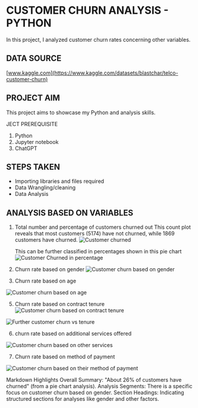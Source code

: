 # CUSTOMER CHURN ANALYSIS - PYTHON
In this project, I analyzed customer churn rates concerning other variables.

## DATA SOURCE
[www.kaggle.com](https://www.kaggle.com/datasets/blastchar/telco-customer-churn)
## PROJECT AIM
This project aims to showcase my Python and analysis skills. 

JECT PREREQUISITE
1. Python
2. Jupyter notebook
3. ChatGPT

## STEPS TAKEN
- Importing libraries and files required
- Data Wrangling/cleaning
- Data Analysis

## ANALYSIS BASED ON VARIABLES
1. Total number and percentage of customers churned out
   This count plot reveals that most customers (5174) have not churned, while 1869 customers have churned.
   ![Customer churned](https://github.com/user-attachments/assets/b1f53ad0-1e01-463d-ae8d-03b877455219)

   This can be further classified in percentages shown in this pie chart
![Customer Churned in percentage](https://github.com/user-attachments/assets/dec75983-9877-422a-8996-7f27cc8ed7c2)


3. Churn rate based on gender
![Customer churn based on gender](https://github.com/user-attachments/assets/798b8a87-efdd-4cb5-a119-2b3efed99b58)

4. Churn rate based on age

![Customer churn based on age](https://github.com/user-attachments/assets/37776437-5347-4319-b7d7-04ad7d26172b)

  
5. Churn rate based on contract tenure
![Customer churn based on contract tenure](https://github.com/user-attachments/assets/10b62936-7a46-42f0-a181-c37aaf84fb65)

![Further customer churn vs tenure](https://github.com/user-attachments/assets/fc6dcd39-8cbf-4301-a997-07d7fbc8465c)


6. churn rate based on additional services offered 

![Customer churn based on other services](https://github.com/user-attachments/assets/7a4eb1ae-4719-4502-a9ff-e28a6e3fc3b2)


7. Churn rate based on method of payment

![Customer churn based on their method of payment](https://github.com/user-attachments/assets/3ad12ecf-ff84-43d0-baaa-9d1ad1ae6cdc)



Markdown Highlights
Overall Summary: "About 26% of customers have churned" (from a pie chart analysis).
Analysis Segments: There is a specific focus on customer churn based on gender.
Section Headings: Indicating structured sections for analyses like gender and other factors.
